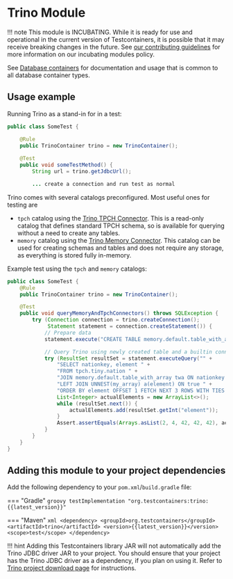 # Trino Module

!!! note
    This module is INCUBATING. While it is ready for use and operational in the current version of Testcontainers, it is possible that it may receive breaking changes in the future. See [our contributing guidelines](/contributing/#incubating-modules) for more information on our incubating modules policy.

See [Database containers](./index.md) for documentation and usage that is common to all database container types.

## Usage example

Running Trino as a stand-in for in a test:

```java
public class SomeTest {

    @Rule
    public TrinoContainer trino = new TrinoContainer();
    
    @Test
    public void someTestMethod() {
        String url = trino.getJdbcUrl();

        ... create a connection and run test as normal
```

Trino comes with several catalogs preconfigured. Most useful ones for testing are

* `tpch` catalog using the [Trino TPCH Connector](https://trino.io/docs/current/connector/tpch.html).
  This is a read-only catalog that defines standard TPCH schema, so is available for querying without a need
  to create any tables.
* `memory` catalog using the [Trino Memory Connector](https://trino.io/docs/current/connector/memory.html).
  This catalog can be used for creating schemas and tables and does not require any storage, as everything
  is stored fully in-memory.

Example test using the `tpch` and `memory` catalogs:

```java
public class SomeTest {
    @Rule
    public TrinoContainer trino = new TrinoContainer();

    @Test
    public void queryMemoryAndTpchConnectors() throws SQLException {
        try (Connection connection = trino.createConnection();
             Statement statement = connection.createStatement()) {
            // Prepare data
            statement.execute("CREATE TABLE memory.default.table_with_array AS SELECT 1 id, ARRAY[1, 42, 2, 42, 4, 42] my_array");

            // Query Trino using newly created table and a builtin connector
            try (ResultSet resultSet = statement.executeQuery("" +
                "SELECT nationkey, element " +
                "FROM tpch.tiny.nation " +
                "JOIN memory.default.table_with_array twa ON nationkey = twa.id " +
                "LEFT JOIN UNNEST(my_array) a(element) ON true " +
                "ORDER BY element OFFSET 1 FETCH NEXT 3 ROWS WITH TIES ")) {
                List<Integer> actualElements = new ArrayList<>();
                while (resultSet.next()) {
                    actualElements.add(resultSet.getInt("element"));
                }
                Assert.assertEquals(Arrays.asList(2, 4, 42, 42, 42), actualElements);
            }
        }
    }
}
```

## Adding this module to your project dependencies

Add the following dependency to your `pom.xml`/`build.gradle` file:

=== "Gradle"
    ```groovy
    testImplementation "org.testcontainers:trino:{{latest_version}}"
    ```

=== "Maven"
    ```xml
    <dependency>
        <groupId>org.testcontainers</groupId>
        <artifactId>trino</artifactId>
        <version>{{latest_version}}</version>
        <scope>test</scope>
    </dependency>
    ```

!!! hint
    Adding this Testcontainers library JAR will not automatically add the Trino JDBC driver JAR to your project.
    You should ensure that your project has the Trino JDBC driver as a dependency, if you plan on using it.
    Refer to [Trino project download page](https://trino.io/download.html) for instructions.


